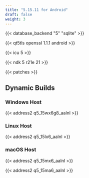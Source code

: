 ```yaml
---
title: "5.15.11 for Android"
draft: false
weight: 3
---
```


{{< database_backend "5" "sqlite" >}}

{{< qt5tls openssl 1.1.1 android >}}

{{< icu 5 >}}

{{< ndk 5 r21e 21 >}}

{{< patches >}}

## Dynamic Builds

### Windows Host

{{< address2 q5_15wx6g8_aalnl >}}

### Linux Host

{{< address2 q5_15lx6_aalnl >}}

### macOS Host

{{< address2 q5_15mx6_aalnl >}}

{{< address2 q5_15ma6_aalnl >}}
